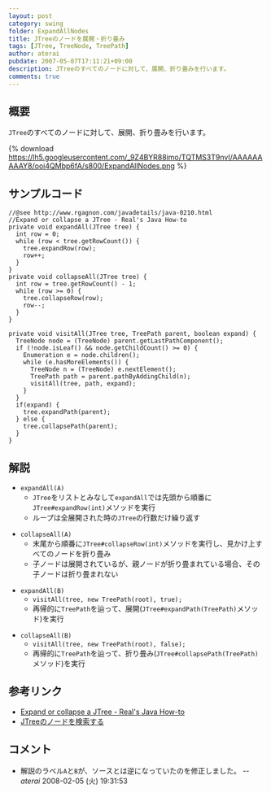 ```yaml
---
layout: post
category: swing
folder: ExpandAllNodes
title: JTreeのノードを展開・折り畳み
tags: [JTree, TreeNode, TreePath]
author: aterai
pubdate: 2007-05-07T17:11:21+09:00
description: JTreeのすべてのノードに対して、展開、折り畳みを行います。
comments: true
---
```

## 概要
`JTree`のすべてのノードに対して、展開、折り畳みを行います。

{% download https://lh5.googleusercontent.com/_9Z4BYR88imo/TQTMS3T9nvI/AAAAAAAAAY8/ooi4QMbp6fA/s800/ExpandAllNodes.png %}

## サンプルコード
<pre class="prettyprint"><code>//@see http://www.rgagnon.com/javadetails/java-0210.html
//Expand or collapse a JTree - Real's Java How-to
private void expandAll(JTree tree) {
  int row = 0;
  while (row &lt; tree.getRowCount()) {
    tree.expandRow(row);
    row++;
  }
}
private void collapseAll(JTree tree) {
  int row = tree.getRowCount() - 1;
  while (row &gt;= 0) {
    tree.collapseRow(row);
    row--;
  }
}

private void visitAll(JTree tree, TreePath parent, boolean expand) {
  TreeNode node = (TreeNode) parent.getLastPathComponent();
  if (!node.isLeaf() &amp;&amp; node.getChildCount() &gt;= 0) {
    Enumeration e = node.children();
    while (e.hasMoreElements()) {
      TreeNode n = (TreeNode) e.nextElement();
      TreePath path = parent.pathByAddingChild(n);
      visitAll(tree, path, expand);
    }
  }
  if(expand) {
    tree.expandPath(parent);
  } else {
    tree.collapsePath(parent);
  }
}
</code></pre>

## 解説
- `expandAll(A)`
    - `JTree`をリストとみなして`expandAll`では先頭から順番に`JTree#expandRow(int)`メソッドを実行
    - ループは全展開された時の`JTree`の行数だけ繰り返す

<!-- dummy comment line for breaking list -->

- `collapseAll(A)`
    - 末尾から順番に`JTree#collapseRow(int)`メソッドを実行し、見かけ上すべてのノードを折り畳み
    - 子ノードは展開されているが、親ノードが折り畳まれている場合、その子ノードは折り畳まれない

<!-- dummy comment line for breaking list -->

- `expandAll(B)`
    - `visitAll(tree, new TreePath(root), true);`
    - 再帰的に`TreePath`を辿って、展開(`JTree#expandPath(TreePath)`メソッド)を実行

<!-- dummy comment line for breaking list -->

- `collapseAll(B)`
    - `visitAll(tree, new TreePath(root), false);`
    - 再帰的に`TreePath`を辿って、折り畳み(`JTree#collapsePath(TreePath)`メソッド)を実行

<!-- dummy comment line for breaking list -->

## 参考リンク
- [Expand or collapse a JTree - Real's Java How-to](http://www.rgagnon.com/javadetails/java-0210.html)
- [JTreeのノードを検索する](http://ateraimemo.com/Swing/SearchBox.html)

<!-- dummy comment line for breaking list -->

## コメント
- 解説のラベル`A`と`B`が、ソースとは逆になっていたのを修正しました。 -- *aterai* 2008-02-05 (火) 19:31:53

<!-- dummy comment line for breaking list -->
